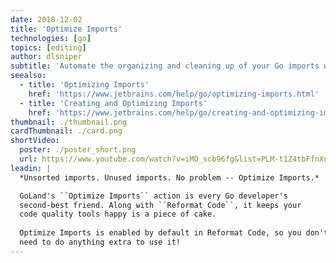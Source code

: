 ```yaml
---
date: 2018-12-02
title: 'Optimize Imports'
technologies: [go]
topics: [editing]
author: dlsniper
subtitle: 'Automate the organizing and cleaning up of your Go imports with Optimize Imports.'
seealso:
  - title: 'Optimizing Imports'
    href: 'https://www.jetbrains.com/help/go/optimizing-imports.html'
  - title: 'Creating and Optimizing Imports'
    href: 'https://www.jetbrains.com/help/go/creating-and-optimizing-imports.html'
thumbnail: ./thumbnail.png
cardThumbnail: ./card.png
shortVideo:
  poster: ./poster_short.png
  url: https://www.youtube.com/watch?v=iMO_scb96fg&list=PLM-t1Z4tbFfnXnghmtk6WVz10_pivOw25&index=16&t=0s
leadin: |
  *Unsorted imports. Unused imports. No problem -- Optimize Imports.*

  GoLand's ``Optimize Imports`` action is every Go developer's
  second-best friend. Along with ``Reformat Code``, it keeps your
  code quality tools happy is a piece of cake.
  
  Optimize Imports is enabled by default in Reformat Code, so you don't
  need to do anything extra to use it!
---
```

